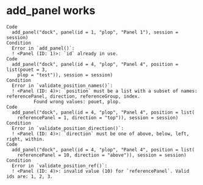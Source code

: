 # add_panel works

    Code
      add_panel("dock", panel(id = 1, "plop", "Panel 1"), session = session)
    Condition
      Error in `add_panel()`:
      ! <Panel (ID: 1)>: `id` already in use.
    Code
      add_panel("dock", panel(id = 4, "plop", "Panel 4", position = list(pouet = 3,
        plop = "test")), session = session)
    Condition
      Error in `validate_position_names()`:
      ! <Panel (ID: 4)>: `position` must be a list with a subset of names: referencePanel, direction, referenceGroup, index.
              Found wrong values: pouet, plop.
    Code
      add_panel("dock", panel(id = 4, "plop", "Panel 4", position = list(
        referencePanel = 1, direction = "top")), session = session)
    Condition
      Error in `validate_position_direction()`:
      ! <Panel (ID: 4)>: `direction` must be one of above, below, left, right, within.
    Code
      add_panel("dock", panel(id = 4, "plop", "Panel 4", position = list(
        referencePanel = 10, direction = "above")), session = session)
    Condition
      Error in `validate_position_ref()`:
      ! <Panel (ID: 4)>: invalid value (10) for `referencePanel`. Valid ids are: 1, 2, 3.

